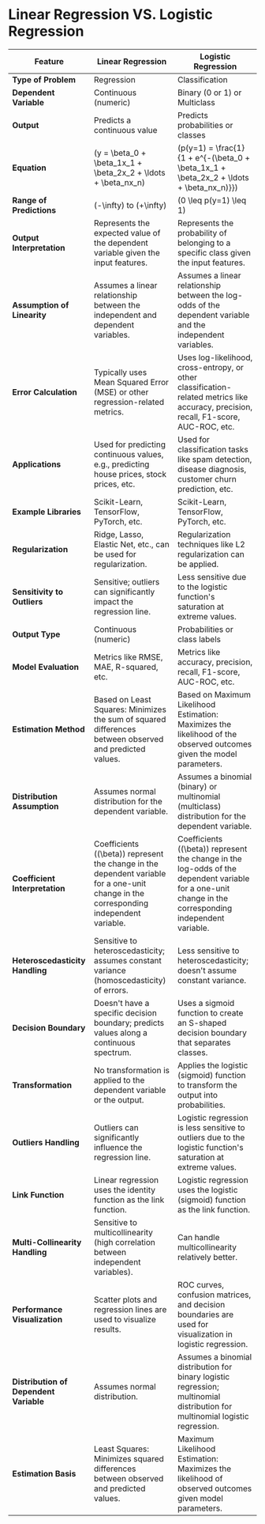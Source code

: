 # Linear Regression VS. Logistic Regression

| Feature                              | Linear Regression                               | Logistic Regression                           |
|--------------------------------------|-------------------------------------------------|----------------------------------------------|
| **Type of Problem**                  | Regression                                       | Classification                                |
| **Dependent Variable**               | Continuous (numeric)                            | Binary (0 or 1) or Multiclass                |
| **Output**                           | Predicts a continuous value                     | Predicts probabilities or classes             |
| **Equation**                         | \(y = \beta_0 + \beta_1x_1 + \beta_2x_2 + \ldots + \beta_nx_n\) | \(p(y=1) = \frac{1}{1 + e^{-(\beta_0 + \beta_1x_1 + \beta_2x_2 + \ldots + \beta_nx_n)}}\) |
| **Range of Predictions**             | \(-\infty\) to \(+\infty\)                     | \(0 \leq p(y=1) \leq 1\)                      |
| **Output Interpretation**            | Represents the expected value of the dependent variable given the input features. | Represents the probability of belonging to a specific class given the input features. |
| **Assumption of Linearity**          | Assumes a linear relationship between the independent and dependent variables. | Assumes a linear relationship between the log-odds of the dependent variable and the independent variables. |
| **Error Calculation**                | Typically uses Mean Squared Error (MSE) or other regression-related metrics. | Uses log-likelihood, cross-entropy, or other classification-related metrics like accuracy, precision, recall, F1-score, AUC-ROC, etc. |
| **Applications**                     | Used for predicting continuous values, e.g., predicting house prices, stock prices, etc. | Used for classification tasks like spam detection, disease diagnosis, customer churn prediction, etc. |
| **Example Libraries**                | Scikit-Learn, TensorFlow, PyTorch, etc.          | Scikit-Learn, TensorFlow, PyTorch, etc.      |
| **Regularization**                    | Ridge, Lasso, Elastic Net, etc., can be used for regularization. | Regularization techniques like L2 regularization can be applied. |
| **Sensitivity to Outliers**           | Sensitive; outliers can significantly impact the regression line. | Less sensitive due to the logistic function's saturation at extreme values. |
| **Output Type**                      | Continuous (numeric)                            | Probabilities or class labels                |
| **Model Evaluation**                 | Metrics like RMSE, MAE, R-squared, etc.        | Metrics like accuracy, precision, recall, F1-score, AUC-ROC, etc. |
| **Estimation Method**                | Based on Least Squares: Minimizes the sum of squared differences between observed and predicted values. | Based on Maximum Likelihood Estimation: Maximizes the likelihood of the observed outcomes given the model parameters. |
| **Distribution Assumption**           | Assumes normal distribution for the dependent variable. | Assumes a binomial (binary) or multinomial (multiclass) distribution for the dependent variable. |
| **Coefficient Interpretation**        | Coefficients (\(\beta\)) represent the change in the dependent variable for a one-unit change in the corresponding independent variable. | Coefficients (\(\beta\)) represent the change in the log-odds of the dependent variable for a one-unit change in the corresponding independent variable. |
| **Heteroscedasticity Handling**       | Sensitive to heteroscedasticity; assumes constant variance (homoscedasticity) of errors. | Less sensitive to heteroscedasticity; doesn't assume constant variance. |
| **Decision Boundary**                | Doesn't have a specific decision boundary; predicts values along a continuous spectrum. | Uses a sigmoid function to create an S-shaped decision boundary that separates classes. |
| **Transformation**                   | No transformation is applied to the dependent variable or the output. | Applies the logistic (sigmoid) function to transform the output into probabilities. |
| **Outliers Handling**                | Outliers can significantly influence the regression line. | Logistic regression is less sensitive to outliers due to the logistic function's saturation at extreme values. |
| **Link Function**                    | Linear regression uses the identity function as the link function. | Logistic regression uses the logistic (sigmoid) function as the link function. |
| **Multi-Collinearity Handling**       | Sensitive to multicollinearity (high correlation between independent variables). | Can handle multicollinearity relatively better. |
| **Performance Visualization**         | Scatter plots and regression lines are used to visualize results. | ROC curves, confusion matrices, and decision boundaries are used for visualization in logistic regression. |
| **Distribution of Dependent Variable**| Assumes normal distribution.                    | Assumes a binomial distribution for binary logistic regression; multinomial distribution for multinomial logistic regression. |
| **Estimation Basis**                 | Least Squares: Minimizes squared differences between observed and predicted values. | Maximum Likelihood Estimation: Maximizes the likelihood of observed outcomes given model parameters. |

